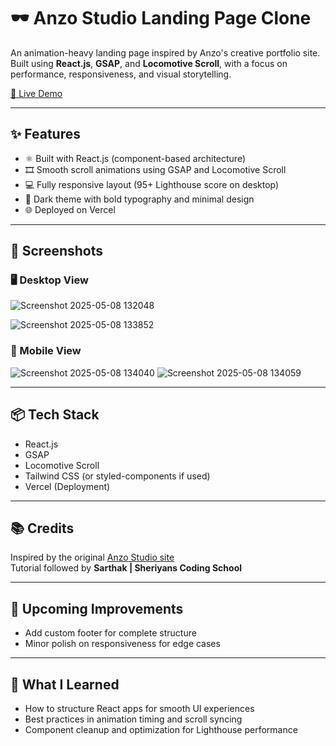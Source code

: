 # 🕶️ Anzo Studio Landing Page Clone

An animation-heavy landing page inspired by Anzo's creative portfolio site.  
Built using **React.js**, **GSAP**, and **Locomotive Scroll**, with a focus on performance, responsiveness, and visual storytelling.

[🔗 Live Demo](https://anzo-clone.vercel.app/)

---

## ✨ Features

- ⚛️ Built with React.js (component-based architecture)
- 🎞️ Smooth scroll animations using GSAP and Locomotive Scroll
- 💻 Fully responsive layout (95+ Lighthouse score on desktop)
- 🎨 Dark theme with bold typography and minimal design
- 🌐 Deployed on Vercel

---

## 📸 Screenshots

### 🖥️ Desktop View
![Screenshot 2025-05-08 132048](https://github.com/user-attachments/assets/63dc38f6-31e5-4f82-b932-2832a5e0e9ac)

![Screenshot 2025-05-08 133852](https://github.com/user-attachments/assets/51b67e52-7ee7-465a-ad20-1cfc72418f95)



### 📱 Mobile View
![Screenshot 2025-05-08 134040](https://github.com/user-attachments/assets/f1ce2fc3-f631-40d7-a8e2-e48e4322e50d)
![Screenshot 2025-05-08 134059](https://github.com/user-attachments/assets/be9bb05c-88cf-48d9-8038-4870e3f5d331)


---

## 📦 Tech Stack

- React.js
- GSAP
- Locomotive Scroll
- Tailwind CSS (or styled-components if used)
- Vercel (Deployment)

---

## 📚 Credits

Inspired by the original [Anzo Studio site](https://anzo.studio/)  
Tutorial followed by **Sarthak | Sheriyans Coding School**

---

## 🚀 Upcoming Improvements

- Add custom footer for complete structure
- Minor polish on responsiveness for edge cases

---

## 🧠 What I Learned

- How to structure React apps for smooth UI experiences
- Best practices in animation timing and scroll syncing
- Component cleanup and optimization for Lighthouse performance

